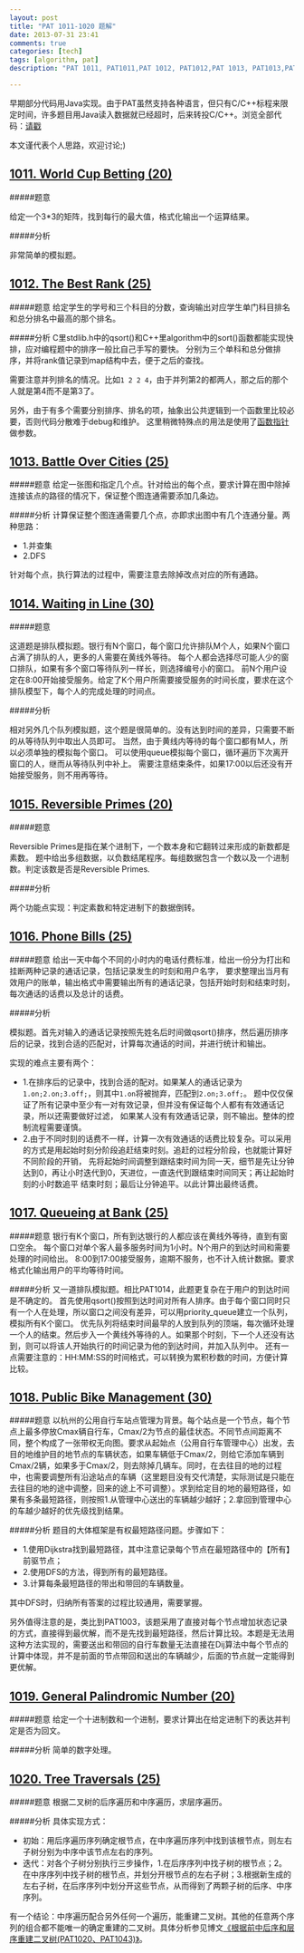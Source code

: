 ```yaml
---
layout: post
title: "PAT 1011-1020 题解"
date: 2013-07-31 23:41
comments: true
categories: [tech]
tags: [algorithm, pat]
description: "PAT 1011, PAT1011,PAT 1012, PAT1012,PAT 1013, PAT1013,PAT 1014, PAT1014,PAT 1015, PAT1015,PAT 1016, PAT1016,PAT 1017, PAT1017,PAT 1018, PAT1018,PAT 1019, PAT1019,PAT 1020, PAT1020, 题解， 解题报告"

---
```

早期部分代码用Java实现。由于PAT虽然支持各种语言，但只有C/C++标程来限定时间，许多题目用Java读入数据就已经超时，后来转投C/C++。浏览全部代码：[请戳](https://github.com/biaobiaoqi/biaobiaoqiCode/tree/master/src/biaobiaoqi/algorithm/oj/pat/advancedlevel)

本文谨代表个人思路，欢迎讨论;)

[1011. World Cup Betting (20)](http://pat.zju.edu.cn/contests/pat-a-practise/1011)
---

#####题意

给定一个3*3的矩阵，找到每行的最大值，格式化输出一个运算结果。

#####分析

非常简单的模拟题。


[1012. The Best Rank (25)](http://pat.zju.edu.cn/contests/pat-a-practise/1012)
---
#####题意
给定学生的学号和三个科目的分数，查询输出对应学生单门科目排名和总分排名中最高的那个排名。

#####分析
C里stdlib.h中的qsort()和C++里algorithm中的sort()函数都能实现快排，应对编程题中的排序一般比自己手写的要快。
分别为三个单科和总分做排序，并将rank值记录到map结构中去，便于之后的查找。

需要注意并列排名的情况。比如`1 2 2 4`，由于并列第2的都两人，那之后的那个人就是第4而不是第3了。

另外，由于有多个需要分别排序、排名的项，抽象出公共逻辑到一个函数里比较必要，否则代码分散难于debug和维护。
这里稍微特殊点的用法是使用了[函数指针](http://blog.csdn.net/dyx1024/article/details/7562786)做参数。

<!--more-->

[1013. Battle Over Cities (25)](http://pat.zju.edu.cn/contests/pat-a-practise/1013)
---

#####题意
给定一张图和指定几个点。针对给出的每个点，要求计算在图中除掉连接该点的路径的情况下，保证整个图连通需要添加几条边。


#####分析
计算保证整个图连通需要几个点，亦即求出图中有几个连通分量。两种思路：

* 1.并查集
* 2.DFS

针对每个点，执行算法的过程中，需要注意去除掉改点对应的所有通路。


[1014. Waiting in Line (30)](http://pat.zju.edu.cn/contests/pat-a-practise/1014)
---

#####题意

这道题是排队模拟题。银行有N个窗口，每个窗口允许排队M个人，如果N个窗口占满了排队的人，更多的人需要在黄线外等待。
每个人都会选择尽可能人少的窗口排队，如果有多个窗口等待队列一样长，则选择编号小的窗口。
前N个用户设定在8:00开始接受服务。给定了K个用户所需要接受服务的时间长度，要求在这个排队模型下，每个人的完成处理的时间点。

#####分析

相对另外几个队列模拟题，这个题是很简单的。没有达到时间的差异，只需要不断的从等待队列中取出人员即可。
当然，由于黄线内等待的每个窗口都有M人，所以必须单独的模拟每个窗口。
可以使用queue模拟每个窗口，循环遍历下次离开窗口的人，继而从等待队列中补上。
需要注意结束条件，如果17:00以后还没有开始接受服务，则不用再等待。

[1015. Reversible Primes (20)](http://pat.zju.edu.cn/contests/pat-a-practise/1015)
---

#####题意

Reversible Primes是指在某个进制下，一个数本身和它翻转过来形成的新数都是素数。
题中给出多组数据，以负数结尾程序。每组数据包含一个数以及一个进制数。判定该数是否是Reversible Primes.

#####分析

两个功能点实现：判定素数和特定进制下的数据倒转。


[1016. Phone Bills (25)](http://pat.zju.edu.cn/contests/pat-a-practise/1016)
---

#####题意
给出一天中每个不同的小时内的电话付费标准，给出一份分为打出和挂断两种记录的通话记录，包括记录发生的时刻和用户名字，
要求整理出当月有效用户的账单，输出格式中需要输出所有的通话记录，包括开始时刻和结束时刻，每次通话的话费以及总计的话费。

#####分析

模拟题。首先对输入的通话记录按照先姓名后时间做qsort()排序，然后遍历排序后的记录，找到合适的匹配对，计算每次通话的时间，并进行统计和输出。

实现的难点主要有两个：

* 1.在排序后的记录中，找到合适的配对。如果某人的通话记录为`1.on;2.on;3.off;`，则其中`1.on`将被抛弃，匹配到`2.on;3.off;`。
题中仅仅保证了所有记录中至少有一对有效记录，但并没有保证每个人都有有效通话记录，所以还需要做好过滤，
如果某人没有有效通话记录，则不输出。整体的控制流程需要谨慎。
* 2.由于不同时刻的话费不一样，计算一次有效通话的话费比较复杂。可以采用的方式是用起始时刻分阶段追赶结束时刻。追赶的过程分阶段，也就能计算好不同阶段的开销，
先将起始时间调整到跟结束时间为同一天，细节是先让分钟达到0，再让小时迭代到0，天进位，一直迭代到跟结束时间同天；再让起始时刻的小时数追平
结束时刻；最后让分钟追平。以此计算出最终话费。


[1017. Queueing at Bank (25)](http://pat.zju.edu.cn/contests/pat-a-practise/1017)
---

#####题意
银行有K个窗口，所有到达银行的人都应该在黄线外等待，直到有窗口空余。
每个窗口对单个客人最多服务时间为1小时。N个用户的到达时间和需要处理的时间给出。
8:00到17:00接受服务，逾期不服务，也不计入统计数据。要求格式化输出用户的平均等待时间。

#####分析
又一道排队模拟题。相比PAT1014，此题更复杂在于用户的到达时间是不确定的。
首先使用qsort()按照到达时间对所有人排序。由于每个窗口同时只有一个人在处理，所以窗口之间没有差异，可以用priority_queue建立一个队列，
模拟所有K个窗口。
优先队列将结束时间最早的人放到队列的顶端，每次循环处理一个人的结束。然后步入一个黄线外等待的人。如果那个时刻，下一个人还没有达到，则可以将该人开始执行的时间记录为他的到达时间，并加入队列中。
还有一点需要注意的：HH:MM:SS的时间格式，可以转换为累积秒数的时间，方便计算比较。


[1018. Public Bike Management (30)](http://pat.zju.edu.cn/contests/pat-a-practise/1018)
---

#####题意
以杭州的公用自行车站点管理为背景。每个站点是一个节点，每个节点上最多停放Cmax辆自行车，Cmax/2为节点的最佳状态。不同节点间距离不同，整个构成了一张带权无向图。要求从起始点（公用自行车管理中心）出发，去目的地维护目的地节点的车辆状态，如果车辆低于Cmax/2，则给它添加车辆到Cmax/2辆，如果多于Cmax/2，则去除掉几辆车。同时，在去往目的地的过程中，也需要调整所有沿途站点的车辆（这里题目没有交代清楚，实际测试是只能在去往目的地的途中调整，回来的途上不可调整）。求到给定目的地的最短路径，如果有多条最短路径，则按照1.从管理中心送出的车辆越少越好；2.拿回到管理中心的车越少越好的优先级找到结果。

#####分析
题目的大体框架是有权最短路径问题。步骤如下：

* 1.使用Dijkstra找到最短路径，其中注意记录每个节点在最短路径中的【所有】前驱节点；
* 2.使用DFS的方法，得到所有的最短路径。
* 3.计算每条最短路径的带出和带回的车辆数量。

其中DFS时，归纳所有答案的过程比较通用，需要掌握。

另外值得注意的是，类比到PAT1003，该题采用了直接对每个节点增加状态记录的方式，直接得到最优解，而不是先找到最短路径，然后计算比较。本题是无法用这种方法实现的，需要送出和带回的自行车数量无法直接在Dij算法中每个节点的计算中体现，并不是前面的节点带回和送出的车辆越少，后面的节点就一定能得到更优解。

[1019. General Palindromic Number (20)](http://pat.zju.edu.cn/contests/pat-a-practise/1019)
---

#####题意
给定一个十进制数和一个进制，要求计算出在给定进制下的表达并判定是否为回文。

#####分析
简单的数字处理。

[1020. Tree Traversals (25)](http://pat.zju.edu.cn/contests/pat-a-practise/1020)
---

#####题意
根据二叉树的后序遍历和中序遍历，求层序遍历。

#####分析
具体实现方式：

* 初始：用后序遍历序列确定根节点，在中序遍历序列中找到该根节点，则左右子树分别为中序中该节点左右的序列。
* 迭代：对各个子树分别执行三步操作，1.在后序序列中找子树的根节点；2。在中序序列中找子树的根节点，并划分开根节点的左右子树；3.根据新生成的左右子树，在后序序列中划分开这些节点，从而得到了两颗子树的后序、中序序列。

有一个结论：中序遍历配合另外任何一个遍历，能重建二叉树。其他的任意两个序列的组合都不能唯一的确定重建的二叉树。具体分析参见博文[《根据前中后序和层序重建二叉树(PAT1020、PAT1043)》](../../../../2013/04/27/pat1020-pat1043-rebuild-binary-tree/)。
